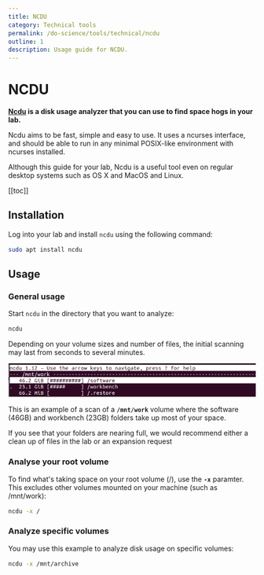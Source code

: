 ```yaml
---
title: NCDU
category: Technical tools
permalink: /do-science/tools/technical/ncdu
outline: 1
description: Usage guide for NCDU.
---
```


# NCDU

**[Ncdu](https://dev.yorhel.nl/ncdu/man) is a disk usage analyzer that you can use to find space hogs in your lab.**

Ncdu aims to be fast, simple and easy to use. It uses a ncurses interface, and should be able to run in any minimal POSIX-like environment with ncurses installed.

Although this guide for your lab, Ncdu is a useful tool even on regular desktop systems such as OS X and MacOS and Linux. 

[[toc]]

## Installation

Log into your lab and install `ncdu` using the following command:

```bash
sudo apt install ncdu
```

## Usage

### General usage

Start `ncdu` in the directory that you want to analyze:

```bash
ncdu
```

Depending on your volume sizes and number of files, the initial scanning may last from seconds to several minutes.

![Ncdu example](./images/ncdu-example.png)

This is an example of a scan of a **`/mnt/work`** volume where the software (46GB) and workbench (23GB) folders take up most of your space.

If you see that your folders are nearing full, we would recommend either a clean up of files in the lab or an expansion request

### Analyse your root volume

To find what's taking space on your root volume (/), use the **`-x`** paramter. This excludes other volumes mounted on your machine (such as /mnt/work):

```bash
ncdu -x /
```

### Analyze specific volumes

You may use this example to analyze disk usage on specific volumes:

```bash
ncdu -x /mnt/archive
```


